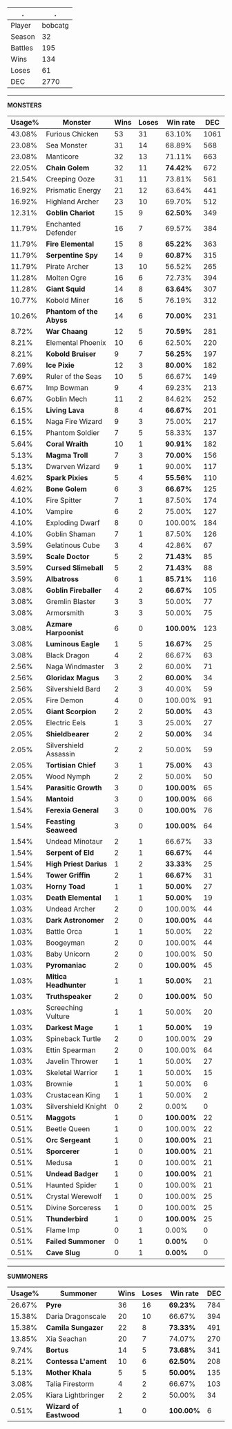 .|.
|-|-
Player|bobcatg
Season|32
Battles|195
Wins|134
Loses|61
DEC|2770

---
**MONSTERS**

Usage%|Monster|Wins|Loses|Win rate|DEC|
-|-|-|-|-|-|
43.08%|Furious Chicken|53|31|63.10%|1061|
23.08%|Sea Monster|31|14|68.89%|568|
23.08%|Manticore|32|13|71.11%|663|
22.05%|**Chain Golem**|32|11|**74.42%**|672|
21.54%|Creeping Ooze|31|11|73.81%|561|
16.92%|Prismatic Energy|21|12|63.64%|441|
16.92%|Highland Archer|23|10|69.70%|512|
12.31%|**Goblin Chariot**|15|9|**62.50%**|349|
11.79%|Enchanted Defender|16|7|69.57%|384|
11.79%|**Fire Elemental**|15|8|**65.22%**|363|
11.79%|**Serpentine Spy**|14|9|**60.87%**|315|
11.79%|Pirate Archer|13|10|56.52%|265|
11.28%|Molten Ogre|16|6|72.73%|394|
11.28%|**Giant Squid**|14|8|**63.64%**|307|
10.77%|Kobold Miner|16|5|76.19%|312|
10.26%|**Phantom of the Abyss**|14|6|**70.00%**|231|
8.72%|**War Chaang**|12|5|**70.59%**|281|
8.21%|Elemental Phoenix|10|6|62.50%|220|
8.21%|**Kobold Bruiser**|9|7|**56.25%**|197|
7.69%|**Ice Pixie**|12|3|**80.00%**|182|
7.69%|Ruler of the Seas|10|5|66.67%|149|
6.67%|Imp Bowman|9|4|69.23%|213|
6.67%|Goblin Mech|11|2|84.62%|252|
6.15%|**Living Lava**|8|4|**66.67%**|201|
6.15%|Naga Fire Wizard|9|3|75.00%|217|
6.15%|Phantom Soldier|7|5|58.33%|137|
5.64%|**Coral Wraith**|10|1|**90.91%**|182|
5.13%|**Magma Troll**|7|3|**70.00%**|156|
5.13%|Dwarven Wizard|9|1|90.00%|117|
4.62%|**Spark Pixies**|5|4|**55.56%**|110|
4.62%|**Bone Golem**|6|3|**66.67%**|125|
4.10%|Fire Spitter|7|1|87.50%|174|
4.10%|Vampire|6|2|75.00%|127|
4.10%|Exploding Dwarf|8|0|100.00%|184|
4.10%|Goblin Shaman|7|1|87.50%|126|
3.59%|Gelatinous Cube|3|4|42.86%|67|
3.59%|**Scale Doctor**|5|2|**71.43%**|85|
3.59%|**Cursed Slimeball**|5|2|**71.43%**|88|
3.59%|**Albatross**|6|1|**85.71%**|116|
3.08%|**Goblin Fireballer**|4|2|**66.67%**|105|
3.08%|Gremlin Blaster|3|3|50.00%|77|
3.08%|Armorsmith|3|3|50.00%|75|
3.08%|**Azmare Harpoonist**|6|0|**100.00%**|123|
3.08%|**Luminous Eagle**|1|5|**16.67%**|25|
3.08%|Black Dragon|4|2|66.67%|63|
2.56%|Naga Windmaster|3|2|60.00%|71|
2.56%|**Gloridax Magus**|3|2|**60.00%**|34|
2.56%|Silvershield Bard|2|3|40.00%|59|
2.05%|Fire Demon|4|0|100.00%|91|
2.05%|**Giant Scorpion**|2|2|**50.00%**|43|
2.05%|Electric Eels|1|3|25.00%|27|
2.05%|**Shieldbearer**|2|2|**50.00%**|34|
2.05%|Silvershield Assassin|2|2|50.00%|59|
2.05%|**Tortisian Chief**|3|1|**75.00%**|43|
2.05%|Wood Nymph|2|2|50.00%|50|
1.54%|**Parasitic Growth**|3|0|**100.00%**|65|
1.54%|**Mantoid**|3|0|**100.00%**|66|
1.54%|**Ferexia General**|3|0|**100.00%**|76|
1.54%|**Feasting Seaweed**|3|0|**100.00%**|64|
1.54%|Undead Minotaur|2|1|66.67%|33|
1.54%|**Serpent of Eld**|2|1|**66.67%**|44|
1.54%|**High Priest Darius**|1|2|**33.33%**|25|
1.54%|**Tower Griffin**|2|1|**66.67%**|31|
1.03%|**Horny Toad**|1|1|**50.00%**|27|
1.03%|**Death Elemental**|1|1|**50.00%**|19|
1.03%|Undead Archer|2|0|100.00%|44|
1.03%|**Dark Astronomer**|2|0|**100.00%**|44|
1.03%|Battle Orca|1|1|50.00%|22|
1.03%|Boogeyman|2|0|100.00%|44|
1.03%|Baby Unicorn|2|0|100.00%|50|
1.03%|**Pyromaniac**|2|0|**100.00%**|45|
1.03%|**Mitica Headhunter**|1|1|**50.00%**|21|
1.03%|**Truthspeaker**|2|0|**100.00%**|50|
1.03%|Screeching Vulture|1|1|50.00%|20|
1.03%|**Darkest Mage**|1|1|**50.00%**|19|
1.03%|Spineback Turtle|2|0|100.00%|29|
1.03%|Ettin Spearman|2|0|100.00%|64|
1.03%|Javelin Thrower|1|1|50.00%|27|
1.03%|Skeletal Warrior|1|1|50.00%|15|
1.03%|Brownie|1|1|50.00%|6|
1.03%|Crustacean King|1|1|50.00%|2|
1.03%|Silvershield Knight|0|2|0.00%|0|
0.51%|**Maggots**|1|0|**100.00%**|22|
0.51%|Beetle Queen|1|0|100.00%|22|
0.51%|**Orc Sergeant**|1|0|**100.00%**|21|
0.51%|**Sporcerer**|1|0|**100.00%**|21|
0.51%|Medusa|1|0|100.00%|21|
0.51%|**Undead Badger**|1|0|**100.00%**|21|
0.51%|Haunted Spider|1|0|100.00%|21|
0.51%|Crystal Werewolf|1|0|100.00%|25|
0.51%|Divine Sorceress|1|0|100.00%|25|
0.51%|**Thunderbird**|1|0|**100.00%**|25|
0.51%|Flame Imp|0|1|0.00%|0|
0.51%|**Failed Summoner**|0|1|**0.00%**|0|
0.51%|**Cave Slug**|0|1|**0.00%**|0|

---
**SUMMONERS**

Usage%|Summoner|Wins|Loses|Win rate|DEC|
-|-|-|-|-|-|
26.67%|**Pyre**|36|16|**69.23%**|784|
15.38%|Daria Dragonscale|20|10|66.67%|394|
15.38%|**Camila Sungazer**|22|8|**73.33%**|491|
13.85%|Xia Seachan|20|7|74.07%|270|
9.74%|**Bortus**|14|5|**73.68%**|341|
8.21%|**Contessa L'ament**|10|6|**62.50%**|208|
5.13%|**Mother Khala**|5|5|**50.00%**|135|
3.08%|Talia Firestorm|4|2|66.67%|103|
2.05%|Kiara Lightbringer|2|2|50.00%|34|
0.51%|**Wizard of Eastwood**|1|0|**100.00%**|6|
